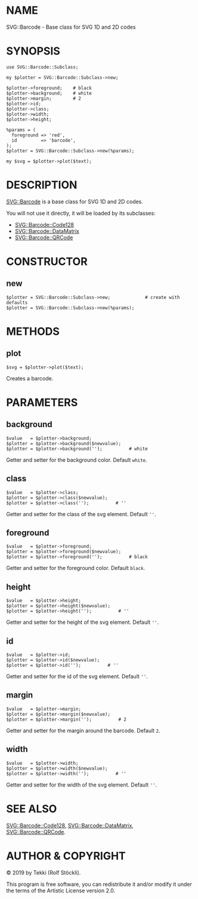 # NAME

SVG::Barcode - Base class for SVG 1D and 2D codes

# SYNOPSIS

    use SVG::Barcode::Subclass;

    my $plotter = SVG::Barcode::Subclass->new;

    $plotter->foreground;    # black
    $plotter->background;    # white
    $plotter->margin;        # 2
    $plotter->id;
    $plotter->class;
    $plotter->width;
    $plotter->height;

    %params = (
      foreground => 'red',
      id         => 'barcode',
    );
    $plotter = SVG::Barcode::Subclass->new(%params);

    my $svg = $plotter->plot($text);

# DESCRIPTION

[SVG::Barcode](https://metacpan.org/pod/SVG::Barcode) is a base class for SVG 1D and 2D codes.

You will not use it directly, it will be loaded by its subclasses:

- [SVG::Barcode::Code128](https://metacpan.org/pod/SVG::Barcode::Code128)
- [SVG::Barcode::DataMatrix](https://metacpan.org/pod/SVG::Barcode::DataMatrix)
- [SVG::Barcode::QRCode](https://metacpan.org/pod/SVG::Barcode::QRCode)

# CONSTRUCTOR

## new

    $plotter = SVG::Barcode::Subclass->new;             # create with defaults
    $plotter = SVG::Barcode::Subclass->new(%params);

# METHODS

## plot

    $svg = $plotter->plot($text);

Creates a barcode.

# PARAMETERS

## background

    $value   = $plotter->background;
    $plotter = $plotter->background($newvalue);
    $plotter = $plotter->background('');          # white

Getter and setter for the background color. Default `white`.

## class

    $value   = $plotter->class;
    $plotter = $plotter->class($newvalue);
    $plotter = $plotter->class('');          # ''

Getter and setter for the class of the svg element. Default `''`.

## foreground

    $value   = $plotter->foreground;
    $plotter = $plotter->foreground($newvalue);
    $plotter = $plotter->foreground('');          # black

Getter and setter for the foreground color. Default `black`.

## height

    $value   = $plotter->height;
    $plotter = $plotter->height($newvalue);
    $plotter = $plotter->height('');          # ''

Getter and setter for the height of the svg element. Default `''`.

## id

    $value   = $plotter->id;
    $plotter = $plotter->id($newvalue);
    $plotter = $plotter->id('');          # ''

Getter and setter for the id of the svg element. Default `''`.

## margin

    $value   = $plotter->margin;
    $plotter = $plotter->margin($newvalue);
    $plotter = $plotter->margin('');          # 2

Getter and setter for the margin around the barcode. Default `2`.

## width

    $value   = $plotter->width;
    $plotter = $plotter->width($newvalue);
    $plotter = $plotter->width('');          # ''

Getter and setter for the width of the svg element. Default `''`.

# SEE ALSO

[SVG::Barcode::Code128](https://metacpan.org/pod/SVG::Barcode::Code128), [SVG::Barcode::DataMatrix](https://metacpan.org/pod/SVG::Barcode::DataMatrix), [SVG::Barcode::QRCode](https://metacpan.org/pod/SVG::Barcode::QRCode).

# AUTHOR & COPYRIGHT

© 2019 by Tekki (Rolf Stöckli).

This program is free software, you can redistribute it and/or modify it under the terms of the Artistic License version 2.0.
